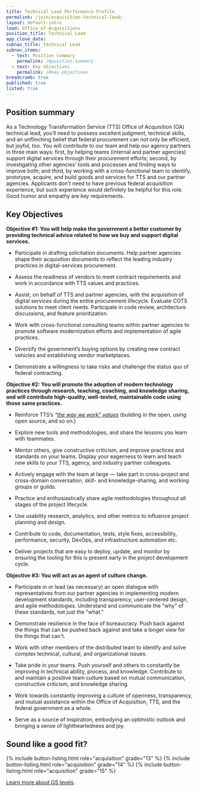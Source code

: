 ```yaml
---
title: Technical Lead Performance Profile
permalink: /join/acquisition-technical-lead/
layout: default-intro
lead: Office of Acquisitions
position_title: Technical Lead
app_close_date:
subnav_title: Technical Lead
subnav_items:
  - text: Position summary
    permalink: /#position-summary
  - text: Key objectives
    permalink: /#key-objectives
breadcrumb: true
published: true
listed: true
---
```

## Position summary

As a Technology Transformation Service (TTS) Office of Acquisition (OA) technical lead, you’ll need to possess excellent judgment, technical skills, and an unflinching belief that federal procurement can not only be efficient, but joyful, too. You will contribute to our team and help our agency partners in three main ways: first, by helping teams (internal and partner agencies) support digital services through their procurement efforts; second, by investigating other agencies’ tools and processes and finding ways to improve both; and third, by working with a cross-functional team to identify, prototype, acquire, and build goods and services for TTS and our partner agencies. Applicants don’t need to have previous federal acquisition experience, but such experience would definitely be helpful for this role. Good humor and empathy are key requirements.

## Key Objectives

**Objective \#1: You will help make the government a better customer by providing technical advice related to how we buy and support digital services.**

-   Participate in drafting solicitation documents: Help partner agencies shape their acquisition documents to reflect the leading industry practices in digital-services procurement.

-   Assess the readiness of vendors to meet contract requirements and work in accordance with TTS values and practices.

-   Assist, on behalf of TTS and partner agencies, with the acquisition of digital services during the entire procurement lifecycle. Evaluate COTS solutions to meet client needs. Participate in code review, architecture discussions, and feature prioritization.

-   Work with cross-functional consulting teams within partner agencies to promote software modernization efforts and implementation of agile practices.

-   Diversify the government’s buying options by creating new contract vehicles and establishing vendor marketplaces.

-   Demonstrate a willingness to take risks and challenge the status quo of federal contracting.

**Objective \#2: You will promote the adoption of modern technology practices through research, teaching, coaching, and knowledge sharing, and will contribute high-quality, well-tested, maintainable code using those same practices.**

-   Reinforce TTS’s “[*the way we work” values*](https://18f.gsa.gov/open-source-policy/) (building in the open, using open source, and so on.)

-   Explore new tools and methodologies, and share the lessons you learn with teammates.

-   Mentor others, give constructive criticism, and improve practices and standards on your teams. Display your eagerness to learn and teach new skills to your TTS, agency, and industry partner colleagues.

-   Actively engage with the team at large — take part in cross-project and cross-domain conversation, skill- and knowledge-sharing, and working groups or guilds.

-   Practice and enthusiastically share agile methodologies throughout all stages of the project lifecycle.

-   Use usability research, analytics, and other metrics to influence project planning and design.

-   Contribute to code, documentation, tests, style fixes, accessibility, performance, security, DevOps, and infrastructure automation etc.

-   Deliver projects that are easy to deploy, update, and monitor by ensuring the tooling for this is present early in the project development cycle.

**Objective \#3: You will act as an agent of culture change.**

-   Participate in or lead (as necessary) an open dialogue with representatives from our partner agencies in implementing modern development standards, including transparency, user-centered design, and agile methodologies. Understand and communicate the "why" of these standards, not just the "what."

-   Demonstrate resilience in the face of bureaucracy. Push back against the things that can be pushed back against and take a longer view for the things that can't.

-   Work with other members of the distributed team to identify and solve complex technical, cultural, and organizational issues.

-   Take pride in your teams. Push yourself and others to constantly be improving in technical ability, process, and knowledge. Contribute to and maintain a positive team culture based on mutual communication, constructive criticism, and knowledge sharing.

-   Work towards constantly improving a culture of openness, transparency, and mutual assistance within the Office of Acquisition, TTS, and the federal government as a whole.

-   Serve as a source of inspiration, embodying an optimistic outlook and bringing a sense of lightheartedness and joy.

## Sound like a good fit?

{% include button-listing.html role="acquisition" grade="13" %}
{% include button-listing.html role="acquisition" grade="14" %}
{% include button-listing.html role="acquisition" grade="15" %}

[Learn more about GS levels](https://18f.gsa.gov/join/#government-pay-grades).

